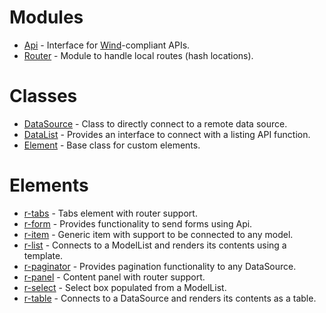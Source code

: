 # Modules

- [Api](./api.md) - Interface for [Wind](https://github.com/rsthn/rose-core/blob/master/Wind.md)-compliant APIs.
- [Router](./router.md) - Module to handle local routes (hash locations).

# Classes

- [DataSource](./data-source.md) - Class to directly connect to a remote data source.
- [DataList](./data-list.md) - Provides an interface to connect with a listing API function.
- [Element](./element.md) - Base class for custom elements.

# Elements

- [r-tabs](./elems/r-tabs.md) - Tabs element with router support.
- [r-form](./elems/r-form.md) - Provides functionality to send forms using Api.
- [r-item](./elems/r-item.md) - Generic item with support to be connected to any model.
- [r-list](./elems/r-list.md) - Connects to a ModelList and renders its contents using a template.
- [r-paginator](./elems/r-paginator.md) - Provides pagination functionality to any DataSource.
- [r-panel](./elems/r-panel.md) - Content panel with router support.
- [r-select](./elems/r-select.md) - Select box populated from a ModelList.
- [r-table](./elems/r-table.md) - Connects to a DataSource and renders its contents as a table.
